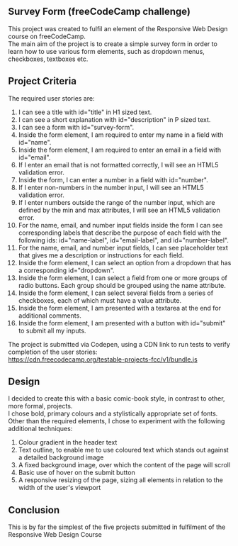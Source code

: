 ## Survey Form (freeCodeCamp challenge)

This project was created to fulfil an element of the Responsive Web Design course on freeCodeCamp.  
The main aim of the project is to create a simple survey form in order to learn how to use various form elements, such as dropdown menus, checkboxes, textboxes etc.

## Project Criteria

The required user stories are:  
1. I can see a title with id="title" in H1 sized text.
2. I can see a short explanation with id="description" in P sized text.
3. I can see a form with id="survey-form".
4. Inside the form element, I am required to enter my name in a field with id="name".
5. Inside the form element, I am required to enter an email in a field with id="email".
6. If I enter an email that is not formatted correctly, I will see an HTML5 validation error.
7. Inside the form, I can enter a number in a field with id="number".
8. If I enter non-numbers in the number input, I will see an HTML5 validation error.
9. If I enter numbers outside the range of the number input, which are defined by the min and max attributes, I will see an HTML5 validation error.
10. For the name, email, and number input fields inside the form I can see corresponding labels that describe the purpose of each field with the following ids: id="name-label", id="email-label", and id="number-label".
11. For the name, email, and number input fields, I can see placeholder text that gives me a description or instructions for each field.
12. Inside the form element, I can select an option from a dropdown that has a corresponding id="dropdown".
13. Inside the form element, I can select a field from one or more groups of radio buttons. Each group should be grouped using the name attribute.
14. Inside the form element, I can select several fields from a series of checkboxes, each of which must have a value attribute.
15. Inside the form element, I am presented with a textarea at the end for additional comments.
16. Inside the form element, I am presented with a button with id="submit" to submit all my inputs.  

The project is submitted via Codepen, using a CDN link to run tests to verify completion of the user stories:  
https://cdn.freecodecamp.org/testable-projects-fcc/v1/bundle.js  

## Design

I decided to create this with a basic comic-book style, in contrast to other, more formal, projects.  
I chose bold, primary colours and a stylistically appropriate set of fonts.  
Other than the required elements, I chose to experiment with the following additional techniques:  
1. Colour gradient in the header text
2. Text outline, to enable me to use coloured text which stands out against a detailed background image
3. A fixed background image, over which the content of the page will scroll
4. Basic use of hover on the submit button
5. A responsive resizing of the page, sizing all elements in relation to the width of the user's viewport

## Conclusion

This is by far the simplest of the five projects submitted in fulfilment of the Responsive Web Design Course
